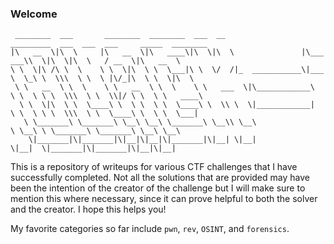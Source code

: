### Welcome

```
 ________  ___       ________  ________  ___  __                  _________  ___  ___  ___     _____  ________   
|\   __  \|\  \     |\   __  \|\   ____\|\  \|\  \               |\___   ___\\  \|\  \|\  \   / __  \|\   __  \  
\ \  \|\ /\ \  \    \ \  \|\  \ \  \___|\ \  \/  /|_  ___________\|___ \  \_\ \  \\\  \ \  \ |\/_|\  \ \  \|\  \
 \ \   __  \ \  \    \ \   __  \ \  \    \ \   ___  \|\____________\  \ \  \ \ \  \\\  \ \  \\|/ \ \  \ \   ____\
  \ \  \|\  \ \  \____\ \  \ \  \ \  \____\ \  \\ \  \|____________|   \ \  \ \ \  \\\  \ \  \____\ \  \ \  \___|
   \ \_______\ \_______\ \__\ \__\ \_______\ \__\\ \__\                 \ \__\ \ \_______\ \_______\ \__\ \__\   
    \|_______|\|_______|\|__|\|__|\|_______|\|__| \|__|                  \|__|  \|_______|\|_______|\|__|\|__|   
```

This is a repository of writeups for various CTF challenges that I have successfully completed. Not all the solutions that are provided may have been the intention of the creator of the challenge but I will make sure to mention this where necessary, since it can prove helpful to both the solver and the creator. I hope this helps you!

My favorite categories so far include `pwn`, `rev`, `OSINT`, and `forensics`.
